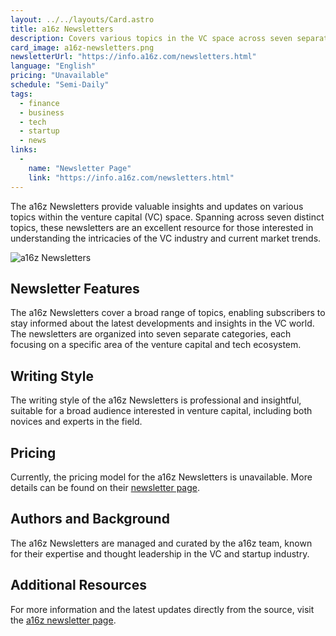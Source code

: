 ```yaml
---
layout: ../../layouts/Card.astro
title: a16z Newsletters
description: Covers various topics in the VC space across seven separate topics.
card_image: a16z-newsletters.png
newsletterUrl: "https://info.a16z.com/newsletters.html"
language: "English"
pricing: "Unavailable"
schedule: "Semi-Daily"
tags:
  - finance
  - business
  - tech
  - startup
  - news
links:
  -
    name: "Newsletter Page"
    link: "https://info.a16z.com/newsletters.html"
---
```


The a16z Newsletters provide valuable insights and updates on various topics within the venture capital (VC) space. Spanning across seven distinct topics, these newsletters are an excellent resource for those interested in understanding the intricacies of the VC industry and current market trends.

![a16z Newsletters](images/a16z-newsletters.webp)

## Newsletter Features
The a16z Newsletters cover a broad range of topics, enabling subscribers to stay informed about the latest developments and insights in the VC world. The newsletters are organized into seven separate categories, each focusing on a specific area of the venture capital and tech ecosystem.

## Writing Style
The writing style of the a16z Newsletters is professional and insightful, suitable for a broad audience interested in venture capital, including both novices and experts in the field.

## Pricing
Currently, the pricing model for the a16z Newsletters is unavailable. More details can be found on their [newsletter page](https://info.a16z.com/newsletters.html).

## Authors and Background
The a16z Newsletters are managed and curated by the a16z team, known for their expertise and thought leadership in the VC and startup industry.

## Additional Resources
For more information and the latest updates directly from the source, visit the [a16z newsletter page](https://info.a16z.com/newsletters.html).